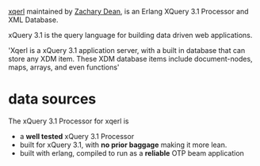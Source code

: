  <!--
 title: xqerl documentation
 layout: docs_tpl
-->

 [xqerl](https://zadean.github.io/xqerl)
 maintained by 
 [Zachary Dean](https://github.com/zadean),
 is an Erlang XQuery 3.1 Processor and XML Database.

xQuery 3.1 is the query language for building data driven web applications.

'Xqerl is a xQuery 3.1 application server, with a built in database that
can store any XDM item. These XDM database items include document-nodes, maps, arrays, and even functions'

# data sources

The xQuery 3.1 Processor for xqerl is 
* a **well tested** xQuery 3.1 Processor
* built for xQuery 3.1, with **no prior baggage** making it more lean.
* built with erlang, compiled to run as a **reliable** OTP beam application


